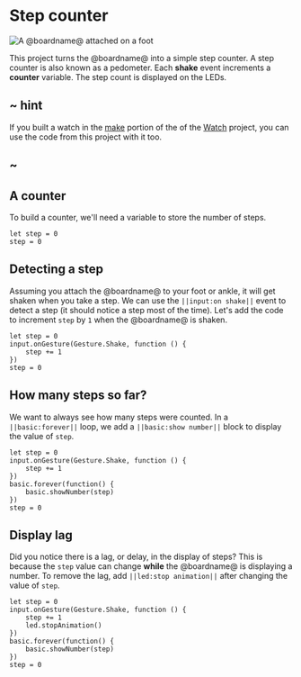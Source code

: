 # Step counter

![A @boardname@ attached on a foot](/static/mb/projects/step-counter.png)

This project turns the @boardname@ into a simple step counter. A step counter is also known as a pedometer. Each **shake** event increments a **counter** variable. The step count is displayed on the LEDs.

## ~ hint

If you built a watch in the [make](/projects/watch/make) portion of the of the [Watch](/projects/watch) project, you can use the code from this project with it too.

## ~

## A counter

To build a counter, we'll need a variable to store the number of steps.

```blocks
let step = 0
step = 0
```

## Detecting a step

Assuming you attach the @boardname@ to your foot or ankle, it will get shaken  when you take a step. We can use the ``||input:on shake||`` event to detect a step (it should notice a step most of the time). Let's add the code to increment ``step`` by `1` when the @boardname@ is shaken.

```blocks
let step = 0
input.onGesture(Gesture.Shake, function () {
    step += 1
})
step = 0
```

## How many steps so far?

We want to always see how many steps were counted. In a ``||basic:forever||`` loop, we add a ``||basic:show number||`` block to display the value of ``step``.

```blocks
let step = 0
input.onGesture(Gesture.Shake, function () {
    step += 1
})
basic.forever(function() {
    basic.showNumber(step)
})
step = 0
```

## Display lag

Did you notice there is a lag, or delay, in the display of steps? This is because the ``step`` value can change **while** the @boardname@ is displaying a number. To remove the lag, add ``||led:stop animation||`` after changing the value of ``step``.

```blocks
let step = 0
input.onGesture(Gesture.Shake, function () {
    step += 1
    led.stopAnimation()
})
basic.forever(function() {
    basic.showNumber(step)
})
step = 0
```
